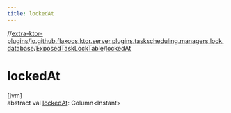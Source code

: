 ```yaml
---
title: lockedAt
---
```

//[extra-ktor-plugins](../../../index.md)/[io.github.flaxoos.ktor.server.plugins.taskscheduling.managers.lock.database](../index.md)/[ExposedTaskLockTable](index.md)/[lockedAt](locked-at.md)



# lockedAt



[jvm]\
abstract val [lockedAt](locked-at.md): Column&lt;Instant&gt;




